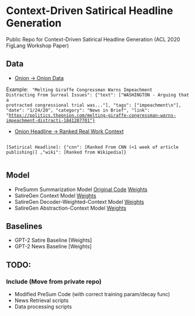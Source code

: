 # Context-Driven Satirical Headline Generation
Public Repo for Context-Driven Satirical Headline Generation (ACL 2020 FigLang Workshop Paper)

## Data
-  [Onion -> Onion Data](https://context-driven-satire.s3-us-west-2.amazonaws.com/onion_to_data.json) 

Example:
<code>
"Melting Giraffe Congressman Warns Impeachment Distracting From Surreal Issues": {"text": ["WASHINGTON - Arguing that a protracted congressional trial was..."], "tags": ["impeachment\n"], "date": "1/24/20", "category": "News in Brief", "link": "https://politics.theonion.com/melting-giraffe-congressman-warns-impeachment-distracti-1841207701"}
  </code>

-  [Onion Headline -> Ranked Real Work Context](https://context-driven-satire.s3-us-west-2.amazonaws.com/raw_headlines_to_ranked_results.json) 

<code>
[Satirical Headline]: {"cnn": [Ranked From CNN (<1 week of article publishing)] ,"wiki": [Ranked from Wikipedia]}
  </code>


## Model
- PreSumm Summarization Model [Original Code](https://github.com/nlpyang/PreSumm) [Weights](https://drive.google.com/open?id=1-IKVCtc4Q-BdZpjXc4s70_fRsWnjtYLr)
- SatireGen Context Model [Weights]()
- SatireGen Decoder-Weighted-Context Model [Weights]()
- SatireGen Abstraction-Context Model [Weights]()

## Baselines
- GPT-2 Satire Baseline [Weights]
- GPT-2 News Baseline [Weights]


## TODO:
### Include (Move from private repo)
- Modified PreSum Code (with correct training param/decay func)
- News Retrieval scripts
- Data processing scripts
